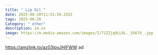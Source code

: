 ```yaml
---
title: " Lip Oil "
date: 2025-08-20T11:51:59.255Z
tags: 2025-08-20
Category: " other"
description: 14.xx
image: https://m.media-amazon.com/images/I/71ZZjq9LL8L._SX679_.jpg
---
```

https://amzlink.to/az03ipvJHIFWW ad